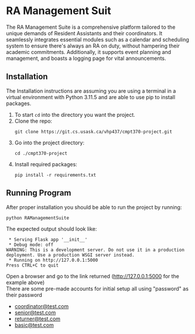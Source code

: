 # RA Management Suit

The RA Management Suite is a comprehensive platform tailored to the unique demands of Resident Assistants and their coordinators. It seamlessly integrates essential modules such as a calendar and scheduling system to ensure there's always an RA on duty, without hampering their academic commitments. Additionally, it supports event planning and management, and boasts a logging page for vital announcements.


## Installation 

The Installation instructions are assuming you are using a terminal in a virtual environment with Python 3.11.5 and are able to use pip to install packages.  
1. To start `cd` into the directory you want the project.
2. Clone the repo: 
    ```console
    git clone https://git.cs.usask.ca/vhp437/cmpt370-project.git
    ```
3. Go into the project directory: 
    ```console
    cd ./cmpt370-project
    ```
4. Install required packages: 
    ```console
    pip install -r requirements.txt
    ```

## Running Program

After proper installation you should be able to run the project by running:   
```console
python RAManagementSuite
 ```   
The expected output should look like: 
```console
 * Serving Flask app '__init__'
 * Debug mode: off
WARNING: This is a development server. Do not use it in a production deployment. Use a production WSGI server instead.
 * Running on http://127.0.0.1:5000
Press CTRL+C to quit
```
Open a browser and go to the link returned (http://127.0.0.1:5000 for the example above)  
There are some pre-made accounts for initial setup all using "password" as their password
* coordinator@test.com
* senior@test.com
* returner@test.com
* basic@test.com

